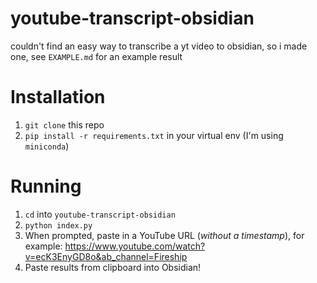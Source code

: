 # youtube-transcript-obsidian

couldn't find an easy way to transcribe a yt video to obsidian, so i made one, see `EXAMPLE.md` for an example result

# Installation

1. `git clone` this repo
2. `pip install -r requirements.txt` in your virtual env (I'm using `miniconda`)

# Running

1. `cd` into `youtube-transcript-obsidian`
2. `python index.py`
3. When prompted, paste in a YouTube URL (*without a timestamp*), for example: https://www.youtube.com/watch?v=ecK3EnyGD8o&ab_channel=Fireship
4. Paste results from clipboard into Obsidian!
